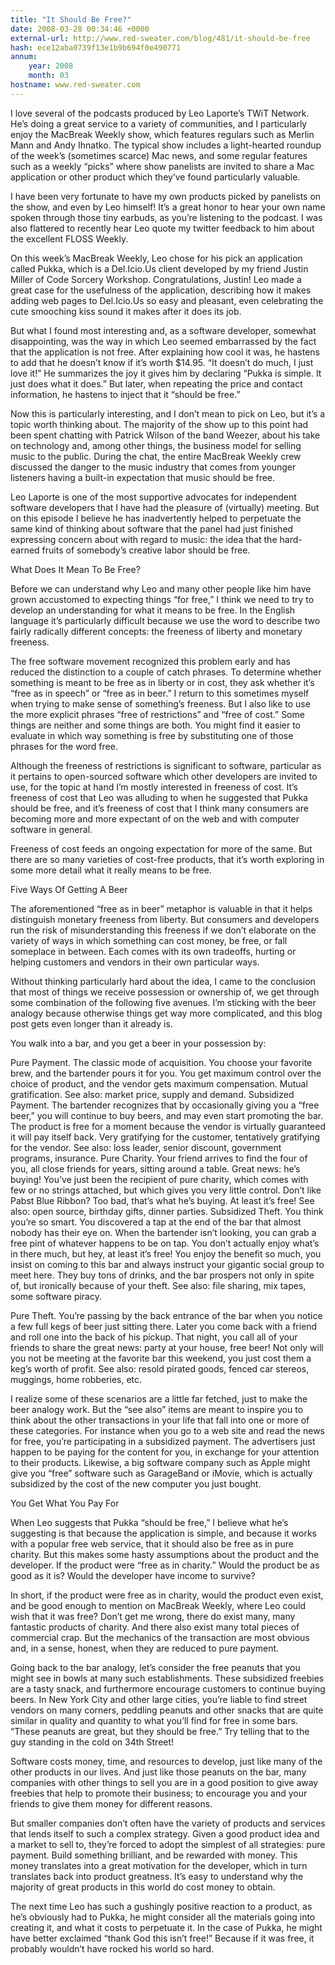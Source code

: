 ```yaml
---
title: "It Should Be Free?"
date: 2008-03-28 00:34:46 +0000
external-url: http://www.red-sweater.com/blog/481/it-should-be-free
hash: ece12aba0739f13e1b9b694f0e490771
annum:
    year: 2008
    month: 03
hostname: www.red-sweater.com
---
```


I love several of the podcasts produced by Leo Laporte’s TWiT Network. He’s doing a great service to a variety of communities, and I particularly enjoy the MacBreak Weekly show, which features regulars such as Merlin Mann and Andy Ihnatko. The typical show includes a light-hearted roundup of the week’s (sometimes scarce) Mac news, and some regular features such as a weekly “picks” where show panelists are invited to share a Mac application or other product which they’ve found particularly valuable.


I have been very fortunate to have my own products picked by panelists on the show, and even by Leo himself! It’s a great honor to hear your own name spoken through those tiny earbuds, as you’re listening to the podcast. I was also flattered to recently hear Leo quote my twitter feedback to him about the excellent FLOSS Weekly.



On this week’s MacBreak Weekly, Leo chose for his pick an application called  Pukka, which is a Del.Icio.Us client developed by my  friend Justin Miller of Code Sorcery Workshop. Congratulations, Justin! Leo made a great case for the usefulness of the application, describing how it makes adding web pages to Del.Icio.Us so easy and pleasant, even celebrating the cute smooching kiss sound it makes after it does its job.



But what I found most interesting and, as a software developer, somewhat disappointing, was the way in which Leo seemed embarrassed by the fact that the application is not free. After explaining how cool it was, he hastens to add that he doesn’t know if it’s worth $14.95. “It doesn’t do much, I just love it!” He  summarizes the joy it gives him by declaring “Pukka is simple. It just does what it does.” But later, when repeating the price and contact information, he hastens to inject that it “should be free.”


Now this is particularly interesting, and I don’t mean to pick on Leo, but it’s a topic worth thinking about. The majority of the show up to this point had been spent chatting with Patrick Wilson of the band Weezer, about his take on technology and, among other things, the business model for selling music to the public. During the chat, the entire MacBreak Weekly crew discussed the danger to the music industry that comes from younger listeners having a built-in expectation that music should be free.


Leo Laporte is one of the most supportive advocates for independent software developers that I have had the pleasure of (virtually) meeting. But on this episode I believe he has inadvertently helped to perpetuate the same kind of thinking about software that the panel had just finished expressing concern about with regard to music: the idea that the hard-earned fruits of somebody’s creative labor should be free.



What Does It Mean To Be Free?



Before we can understand why Leo and many other people like him have grown accustomed to expecting things “for free,” I think we need to try to develop an understanding for what it means to be free. In the English language it’s particularly difficult because we use the word to describe two fairly radically different concepts: the freeness of liberty and monetary freeness.



The free software movement recognized this problem early and has reduced the distinction to a couple of catch phrases. To determine whether something is meant to be free as in liberty or in cost, they ask whether it’s “free as in speech” or “free as in beer.” I return to this sometimes myself when trying to make sense of something’s freeness. But I also like to use the more explicit phrases “free of restrictions” and “free of cost.” Some things are neither and some things are both. You might find it easier to evaluate in which way something is free by substituting one of those phrases for the word free.



Although the freeness of restrictions is significant to software, particular as it pertains to open-sourced software which other developers are invited to use, for the topic at hand I’m mostly interested in freeness of cost. It’s freeness of cost that Leo was alluding to when he suggested that Pukka should be free, and it’s freeness of cost that I think many consumers are becoming more and more expectant of on the web and with computer software in general.



Freeness of cost feeds an ongoing expectation for more of the same. But there are so many varieties of cost-free products, that it’s worth exploring in some more detail what it really means to be free.



Five Ways Of Getting A Beer



The aforementioned “free as in beer” metaphor is valuable in that it helps distinguish monetary freeness from liberty. But consumers and developers run the risk of misunderstanding this freeness if we don’t elaborate on the variety of ways in which something can cost money, be free, or fall someplace in between. Each comes with its own tradeoffs, hurting or helping customers and vendors in their own particular ways.



Without thinking particularly hard about the idea, I came to the conclusion that most of things we receive possession or ownership of, we get through some combination of the following five avenues. I’m sticking with the beer analogy because otherwise things get way more complicated, and this blog post gets even longer than it already is.



You walk into a bar, and you get a beer in your possession by:




Pure Payment. The classic mode of acquisition. You choose your favorite brew, and the bartender pours it for you. You get maximum control over the choice of product, and the vendor gets maximum compensation. Mutual gratification. See also: market price, supply and demand.
Subsidized Payment. The bartender recognizes that by occasionally giving you a “free beer,” you will continue to buy beers, and may even start promoting the bar. The product is free for a moment because the vendor is virtually guaranteed it will pay itself back. Very gratifying for the customer, tentatively gratifying for the vendor. See also: loss leader, senior discount, government programs, insurance.
Pure Charity. Your friend arrives to find the four of you, all close friends for years, sitting around a table. Great news: he’s buying! You’ve just been the recipient of pure charity, which comes with few or no strings attached, but which gives you very little control. Don’t like Pabst Blue Ribbon? Too bad, that’s what he’s buying. At least it’s free! See also: open source, birthday gifts, dinner parties.
Subsidized Theft. You think you’re so smart. You discovered a tap at the end of the bar that almost nobody has their eye on. When the bartender isn’t looking, you can grab a free pint of whatever happens to be on tap. You don’t actually enjoy what’s in there much, but hey, at least it’s free! You enjoy the benefit so much, you insist on coming to this bar and always instruct your gigantic social group  to meet here. They buy tons of drinks, and the bar prospers not only in spite of, but ironically because of your theft. See also: file sharing, mix tapes, some software piracy.

Pure Theft. You’re passing by the back entrance of the bar when you notice a few full kegs of beer just sitting there. Later you come back with a friend and roll one into the back of his pickup. That night, you call all of your friends to share the great news: party at your house, free beer! Not only will you not be meeting at the favorite bar this weekend, you just cost them a keg’s worth of profit. See also: resold pirated goods, fenced car stereos, muggings, home robberies, etc.


I realize some of these scenarios are a little far fetched, just to make the beer analogy work. But the “see also” items are meant to inspire you to think about the other transactions in your life that fall into one or more of these categories. For instance when you go to a web site and read the news for free, you’re participating in a subsidized payment. The advertisers just happen to be paying for the content for you, in exchange for your attention to their products. Likewise, a big software company such as Apple might give you “free” software such as GarageBand or iMovie, which is actually subsidized by the cost of the new computer you just bought.



You Get What You Pay For



When Leo suggests that Pukka “should be free,” I believe what he’s suggesting is that because the application is simple, and because it works with a popular free web service, that it should also be free as in pure charity. But this makes some hasty assumptions about the product and the developer. If the product were “free as in charity.” Would the product be as good as it is? Would the developer have income to survive?



In short, if the product were free as in charity, would the product even exist, and be good enough to mention on MacBreak Weekly, where Leo could wish that it was free? Don’t get me wrong, there do exist many, many fantastic products of charity. And there also exist many total pieces of commercial crap. But the mechanics of the transaction are most obvious and, in a sense, honest, when they are reduced to pure payment.



Going back to the bar analogy, let’s consider the free peanuts that you might see in bowls at many such establishments. These subsidized freebies are a tasty snack, and furthermore encourage customers to continue buying beers. In New York City and other large cities, you’re liable to find street vendors on many corners, peddling peanuts and other snacks that are quite similar in quality and quantity to what you’ll find for free in some bars. “These peanuts are great, but they should be free.” Try telling that to the guy standing in the cold on 34th Street!


Software costs money, time, and resources to develop, just like many of the other products in our lives. And just like those peanuts on the bar, many companies with other things to sell you are in a good position to give away freebies that help to promote their business; to encourage you and your friends to give them money for different reasons.



But smaller companies don’t often have the variety of products and services that lends itself to such a complex strategy. Given a good product idea and a market to sell to, they’re forced to adopt the simplest of all strategies: pure payment. Build something brilliant, and be rewarded with money. This money translates into a great motivation for the developer, which in turn translates back into product greatness. It’s easy to understand why the majority of great products in this world do cost money to obtain.


The next time Leo has such a gushingly positive reaction to a product, as he’s obviously had to Pukka, he might consider all the materials going into creating it, and what it costs to perpetuate it. In the case of Pukka, he might have better exclaimed “thank God this isn’t free!” Because if it was free, it probably wouldn’t have rocked his world so hard.



